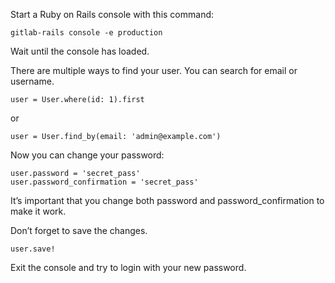 Start a Ruby on Rails console with this command:

```
gitlab-rails console -e production
```

Wait until the console has loaded.

There are multiple ways to find your user. You can search for email or username.

```
user = User.where(id: 1).first
```

or

```
user = User.find_by(email: 'admin@example.com')
```

Now you can change your password:

```
user.password = 'secret_pass'
user.password_confirmation = 'secret_pass'
```

It’s important that you change both password and password_confirmation to make it work.

Don’t forget to save the changes.

```
user.save!
```

Exit the console and try to login with your new password.